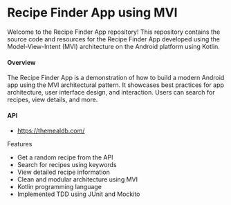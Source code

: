 # Recipe Finder App using MVI


Welcome to the Recipe Finder App repository! This repository contains the source code and resources for the Recipe Finder App developed using the Model-View-Intent (MVI) architecture on the Android platform using Kotlin.
<br>

####  Overview
The Recipe Finder App is a demonstration of how to build a modern Android app using the MVI architectural pattern. It showcases best practices for app architecture, user interface design, and interaction. Users can search for recipes, view details, and more.

 #### API
- https://themealdb.com/

 Features
- Get a random recipe from the API
- Search for recipes using keywords
- View detailed recipe information
- Clean and modular architecture using MVI
- Kotlin programming language
- Implemented TDD using JUnit and Mockito
